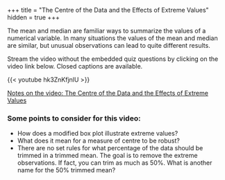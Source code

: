 +++
title = "The Centre of the Data and the Effects of Extreme Values"
hidden = true
+++

The mean and median are familiar ways to summarize the values of a numerical variable.  In many situations the values of the mean and median are similar, but unusual observations can lead to quite different results.

Stream the video without the embedded quiz questions by clicking on the video link below. Closed captions are available.

{{< youtube hk3ZnKfjnlU >}}

[Notes on the video: The Centre of the Data and the Effects of Extreme Values](../1-2-The-Centre-Of-The-Data-And-The-Effects-Of-Extreme-Values.pdf)

### Some points to consider for this video:

- How does a modified box plot illustrate extreme values?
- What does it mean for a measure of centre to be robust?
- There are no set rules for what percentage of the data should be trimmed in a trimmed mean. The goal is to remove the extreme observations. If fact, you can trim as much as 50%. What is another name for the 50% trimmed mean?